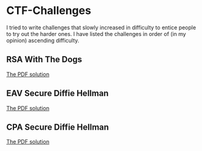 # CTF-Challenges
I tried to write challenges that slowly increased in difficulty to entice people to try out the harder ones. I have listed the challenges in order of (in my opinion) ascending difficulty. 
## RSA With The Dogs
[The PDF solution](RSA_With_The_Dogs_Writeup.pdf)
## EAV Secure Diffie Hellman
[The PDF solution](EAV_Secure_Diffie_Hellman.pdf)
## CPA Secure Diffie Hellman
[The PDF solution](CPA_Secure_Diffie_Hellman.pdf)